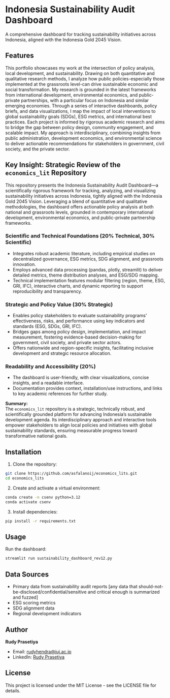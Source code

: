 # Indonesia Sustainability Audit Dashboard

A comprehensive dashboard for tracking sustainability initiatives across Indonesia, aligned with the Indonesia Gold 2045 Vision.

## Features
This portfolio showcases my work at the intersection of policy analysis, local development, and sustainability. Drawing on both quantitative and qualitative research methods, I analyze how public policies-especially those implemented at the grassroots level-can drive sustainable economic and social transformation. My research is grounded in the latest frameworks from international development, environmental economics, and public-private partnerships, with a particular focus on Indonesia and similar emerging economies.
Through a series of interactive dashboards, policy briefs, and data visualizations, I map the impact of local interventions to global sustainability goals (SDGs), ESG metrics, and international best practices. Each project is informed by rigorous academic research and aims to bridge the gap between policy design, community engagement, and scalable impact. My approach is interdisciplinary, combining insights from public administration, development economics, and environmental science to deliver actionable recommendations for stakeholders in government, civil society, and the private sector.

## Key Insight: Strategic Review of the `economics_lit` Repository

This repository presents the Indonesia Sustainability Audit Dashboard—a scientifically rigorous framework for tracking, analyzing, and visualizing sustainability initiatives across Indonesia, tightly aligned with the Indonesia Gold 2045 Vision. Leveraging a blend of quantitative and qualitative methodologies, the dashboard offers actionable policy analysis at both national and grassroots levels, grounded in contemporary international development, environmental economics, and public-private partnership frameworks.

### Scientific and Technical Foundations (20% Technical, 30% Scientific)
- Integrates robust academic literature, including empirical studies on decentralized governance, ESG metrics, SDG alignment, and grassroots innovation.
- Employs advanced data processing (pandas, plotly, streamlit) to deliver detailed metrics, theme distribution analyses, and ESG/SDG mapping.
- Technical implementation features modular filtering (region, theme, ESG, GRI, IFC), interactive charts, and dynamic reporting to support reproducibility and transparency.

### Strategic and Policy Value (30% Strategic)
- Enables policy stakeholders to evaluate sustainability programs' effectiveness, risks, and performance using key indicators and standards (ESG, SDGs, GRI, IFC).
- Bridges gaps among policy design, implementation, and impact measurement, fostering evidence-based decision-making for government, civil society, and private sector actors.
- Offers nationwide and region-specific insights, facilitating inclusive development and strategic resource allocation.

### Readability and Accessibility (20%)
- The dashboard is user-friendly, with clear visualizations, concise insights, and a readable interface.
- Documentation provides context, installation/use instructions, and links to key academic references for further study.

**Summary:**  
The `economics_lit` repository is a strategic, technically robust, and scientifically grounded platform for advancing Indonesia’s sustainable development agenda. Its interdisciplinary approach and interactive tools empower stakeholders to align local policies and initiatives with global sustainability standards, ensuring measurable progress toward transformative national goals.

## Installation

1. Clone the repository:
```bash
git clone https://github.com/asfalanoij/economics_lits.git
cd economics_lits
```

2. Create and activate a virtual environment:
```bash
conda create -n csenv python=3.12
conda activate csenv
```

3. Install dependencies:
```bash
pip install -r requirements.txt
```

## Usage

Run the dashboard:
```bash
streamlit run sustainability_dashboard_rev12.py
```

## Data Sources

- Primary data from sustainability audit reports [any data that should-not-be-disclosed/confidential/sensitive and critical enough is summarized and fuzzed]
- ESG scoring metrics
- SDG alignment data
- Regional development indicators

## Author

**Rudy Prasetiya**
- Email: rudyhendra@iuj.ac.jp
- LinkedIn: [Rudy Prasetiya](https://www.linkedin.com/in/rudyprasetiya)

## License

This project is licensed under the MIT License - see the LICENSE file for details. 
